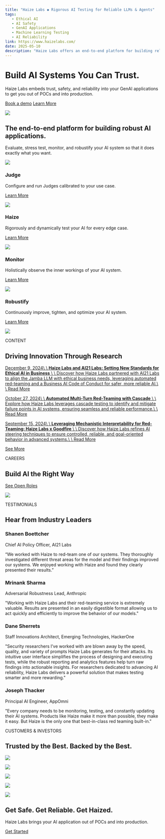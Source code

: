 ```yaml
---
title: "Haize Labs ◆ Rigorous AI Testing for Reliable LLMs & Agents"
tags:
   - Ethical AI
   - AI Safety
   - GenAI Applications
   - Machine Learning Testing
   - AI Reliability
link: https://www.haizelabs.com/
date: 2025-05-10
description: "Haize Labs offers an end-to-end platform for building reliable AI applications, focusing on trust, safety, and performance. Key features include dynamic testing (Haize), case-specific evaluations (Judge), comprehensive monitoring, and continuous optimization (Robustify). Recent collaborations with industry leaders like AI21 Labs underscore their commitment to ethical AI standards, leveraging approaches such as automated red-teaming and mechanistic interpretability. These innovations signal significant advancements in ensuring AI robustness, making Haize Labs a pivotal player in AI application safety and reliability."
---
```


# Build AI Systems You Can Trust.

Haize Labs embeds trust, safety, and reliability into your GenAI applications to get you out of POCs and into production.

[Book a demo](https://calendly.com/haize-labs/haize-labs-intro) [Learn More](https://www.haizelabs.com/#learn-more)

![](https://cdn.prod.website-files.com/66f8847c37d8e0032d189a19/677fef702d972c934dc7467b_Hero-Bird.webp)

## The end-to-end platform for building robust AI applications.

Evaluate, stress test, monitor, and robustify your AI system so that it does exactly what you want.

![](https://cdn.prod.website-files.com/66f89b6eb96e685709a53e09/677ffe042e5b1b4b7269e2ed_Judges.png)

### Judge

Configure and run Judges calibrated to your use case.

[Learn More](https://www.haizelabs.com/product/judges)

![](https://cdn.prod.website-files.com/66f89b6eb96e685709a53e09/6790a723452094823edffaa1_Haize.png)

### Haize

Rigorously and dynamically test your AI for every edge case.

[Learn More](https://www.haizelabs.com/product/haize)

![](https://cdn.prod.website-files.com/66f89b6eb96e685709a53e09/6783386d6e9add2ef0924ac9_Monitor.png)

### Monitor

Holistically observe the inner workings of your AI system.

[Learn More](https://www.haizelabs.com/product/monitor)

![](https://cdn.prod.website-files.com/66f89b6eb96e685709a53e09/6783393d64cd76b81e100121_Robustify.png)

### Robustify

Continuously improve, tighten, and optimize your AI system.

[Learn More](https://www.haizelabs.com/product/robustify)

![](https://cdn.prod.website-files.com/66f8847c37d8e0032d189a19/677ff1dec59983f488675d57_tech-image-hero.webp)

CONTENT

## Driving Innovation Through Research

[December 9, 2024\\
\\
**Haize Labs and AI21 Labs: Setting New Standards for Ethical AI in Business** \\
\\
Discover how Haize Labs partnered with AI21 Labs to align the Jamba LLM with ethical business needs, leveraging automated red-teaming and a Business AI Code of Conduct for safer, more reliable AI.\\
\\
Read More](https://www.haizelabs.com/technology/haize-labs-and-ai21-labs-setting-new-standards-for-ethical-ai-in-business)

[October 27, 2024\\
\\
**Automated Multi-Turn Red-Teaming with Cascade** \\
\\
Explore how Haize Labs leverages cascade testing to identify and mitigate failure points in AI systems, ensuring seamless and reliable performance.\\
\\
Read More](https://www.haizelabs.com/technology/automated-multi-turn-red-teaming-with-cascade)

[September 15, 2024\\
\\
**Leveraging Mechanistic Interpretability for Red-Teaming: Haize Labs x Goodfire** \\
\\
Discover how Haize Labs refines AI steering techniques to ensure controlled, reliable, and goal-oriented behavior in advanced systems.\\
\\
Read More](https://www.haizelabs.com/technology/leveraging-mechanistic-interpretability-for-red-teaming-haize-labs-x-goodfire)

[See More](https://www.haizelabs.com/technology)

CAREERS

## Build AI the Right Way

[See Open Roles](https://www.haizelabs.com/about)

![](https://cdn.prod.website-files.com/66f8847c37d8e0032d189a19/677ff54141757de1c02b2de8_careers-home.webp)

TESTIMONIALS

## Hear from Industry Leaders

### Shanen Boettcher

Chief AI Policy Officer, AI21 Labs

“We worked with Haize to red-team one of our systems. They thoroughly investigated different threat areas for the model and their findings improved our systems. We enjoyed working with Haize and found they clearly presented their results.”

### Mrinank Sharma

Adversarial Robustness Lead, Anthropic

"Working with Haize Labs and their red-teaming service is extremely valuable. Results are presented in an easily digestible format allowing us to act quickly and efficiently to improve the behavior of our models."

### Dane Sherrets

Staff Innovations Architect, Emerging Technologies, HackerOne

"Security researchers I’ve worked with are blown away by the speed, quality, and variety of prompts Haize Labs generates for their attacks. Its intuitive user interface simplifies the process of designing and executing tests, while the robust reporting and analytics features help turn raw findings into actionable insights. For researchers dedicated to advancing AI reliability, Haize Labs delivers a powerful solution that makes testing smarter and more rewarding."

### Joseph Thacker

Principal AI Engineer, AppOmni

"Every company needs to be monitoring, testing, and constantly updating their AI systems. Products like Haize make it more than possible, they make it easy. But Haize is the only one that best-in-class red teaming built-in."

CUSTOMERS & INVESTORS

## Trusted by the Best. Backed by the Best.

![](https://cdn.prod.website-files.com/66f8847c37d8e0032d189a19/677ff660b53cd2464a9c8a01_OpenAI.png)

![](https://cdn.prod.website-files.com/66f8847c37d8e0032d189a19/677ff65f0ec215e2c7119542_A121%20Labs.png)

![](https://cdn.prod.website-files.com/66f8847c37d8e0032d189a19/678ea08bfbad316478dcd17a_gc-logo-black.png)

![](https://cdn.prod.website-files.com/66f8847c37d8e0032d189a19/677ff65f5def6cc3378e2d1b_Anthropic.png)

![](https://cdn.prod.website-files.com/66f8847c37d8e0032d189a19/677ff3bf11da17dde306076e_cta-footer-bird.webp)

## Get Safe. Get Reliable. Get Haized.

Haize Labs brings your AI application out of POCs and into production.

[Get Started](https://calendly.com/haize-labs/haize-labs-intro)
